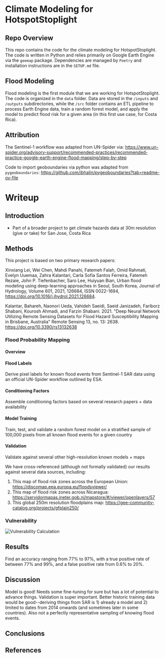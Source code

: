 # Climate Modeling for HotspotStoplight

## Repo Overview
This repo contains the code for the climate modeling for HotspotStoplight. The code is written in Python and relies primarily on Google Earth Engine via the `geemap` package. Dependencies are managed by `Poetry` and installation instructions are in the `SETUP.md` file. 

## Flood Modeling
Flood modeling is the first module that we are working for HotspotStoplight. The code is organized in the `data` folder. Data are stored in the `/inputs` and `/outputs` subdirectories, while the `/src` folder contains an ETL pipeline to process Earth Engine data, train a random forest model, and apply the model to predict flood risk for a given area (in this first use case, for Costa Rica).

## Attribution
The Sentinel-1 workflow was adapted from UN-Spider via: https://www.un-spider.org/advisory-support/recommended-practices/recommended-practice-google-earth-engine-flood-mapping/step-by-step

Code to import geoboundaries via python was adapted from `pygeoboundaries`: https://github.com/ibhalin/pygeoboundaries?tab=readme-ov-file

# Writeup

## Introduction

- Part of a broader project to get climate hazards data at 30m resolution (give or take) for San Jose, Costa Rica

## Methods
This project is based on two primary research papers:

Xinxiang Lei, Wei Chen, Mahdi Panahi, Fatemeh Falah, Omid Rahmati, Evelyn Uuemaa, Zahra Kalantari, Carla Sofia Santos Ferreira, Fatemeh Rezaie, John P. Tiefenbacher, Saro Lee, Huiyuan Bian, Urban flood modeling using deep-learning approaches in Seoul, South Korea, Journal of Hydrology, Volume 601, 2021, 126684, ISSN 0022-1694, https://doi.org/10.1016/j.jhydrol.2021.126684.

Kalantar, Bahareh, Naonori Ueda, Vahideh Saeidi, Saeid Janizadeh, Fariborz Shabani, Kourosh Ahmadi, and Farzin Shabani. 2021. "Deep Neural Network Utilizing Remote Sensing Datasets for Flood Hazard Susceptibility Mapping in Brisbane, Australia" Remote Sensing 13, no. 13: 2638. https://doi.org/10.3390/rs13132638 


### Flood Probability Mapping

#### Overview

#### Flood Labels
Derive pixel labels for known flood events from Sentinel-1 SAR data using an official UN-Spider workflow outlined by ESA.

#### Conditioning Factors
Assemble conditioning factors based on several research papers + data availability

#### Model Training
Train, test, and validate a random forest model on a stratified sample of 100,000 pixels from all known flood events for a given country

#### Validation
Validate against several other high-resolution known models + maps

We have cross-referenced (although not formally validated) our results against several data sources, including:

1) This map of flood risk zones across the European Union: https://discomap.eea.europa.eu/floodsviewer/
2) This map of flood risk zones across Nicaragua: https://servidormapas.ineter.gob.ni/mapstore/#/viewer/openlayers/57
3) This global 250m resolution floodplains map: https://gee-community-catalog.org/projects/gfplain250/

### Vulnerability

![Vulnerability Calculation](/public/vulnerability_calc.png)

## Results
Find an accuracy ranging from 77% to 97%, with a true positive rate of between 77% and 99%, and a false positive rate from 0.6% to 20%.

## Discussion
Model is good! Needs some fine-tuning for sure but has a lot of potential to advance things. Validation is super important. Better historic training data would be good--deriving things from SAR is 1) already a model and 2) limited to dates from 2014 onwards (and sometimes later in some countries). Also not a perfectly representative sampling of knowing flood events.

## Conclusions

## References